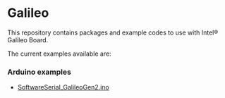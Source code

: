 # Galileo

This repository contains packages and example codes to use with Intel® Galileo Board.

The current examples available are:

### Arduino examples

* [SoftwareSerial_GalileoGen2.ino](./Arduino-Examples/SoftwareSerial/SoftwareSerial_GalileoGen2.ino)
